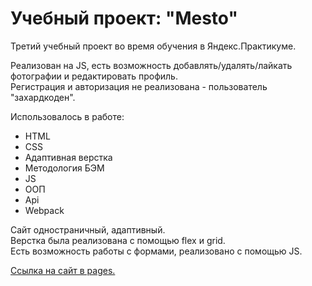 # Учебный проект: "Mesto"
Третий учебный проект во время обучения в Яндекс.Практикуме.

Реализован на JS, есть возможность добавлять/удалять/лайкать фотографии и редактировать профиль.<br/>
Регистрация и авторизация не реализована - пользователь "захардкоден".

Использовалось в работе:

* HTML
* CSS
* Адаптивная верстка
* Методология БЭМ
* JS
* ООП
* Api
* Webpack

Сайт одностраничный, адаптивный.<br/>
Верстка была реализована с помощью flex и grid.<br/>
Есть возможность работы с формами, реализовано с помощью JS.


[Ссылка на сайт в pages.](https://smolib.github.io/mesto/)
